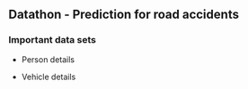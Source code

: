## Datathon - Prediction for road accidents ##
### Important data sets ###

- Person details
  
- Vehicle details
